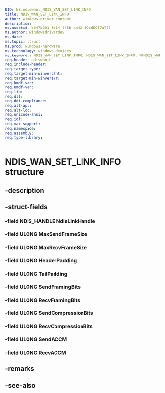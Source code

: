 ```yaml
---
UID: NS.ndiswan._NDIS_WAN_SET_LINK_INFO
title: NDIS_WAN_SET_LINK_INFO
author: windows-driver-content
description: 
ms.assetid: bb47b891-fe14-445b-aa42-49cd5957a773
ms.author: windowsdriverdev
ms.date: 
ms.topic: struct
ms.prod: windows-hardware
ms.technology: windows-devices
ms.keywords: NDIS_WAN_SET_LINK_INFO, NDIS_WAN_SET_LINK_INFO, *PNDIS_WAN_SET_LINK_INFO
req.header: ndiswan.h
req.include-header:
req.target-type:
req.target-min-winverclnt:
req.target-min-winversvr:
req.kmdf-ver:
req.umdf-ver:
req.lib:
req.dll:
req.ddi-compliance:
req.alt-api:
req.alt-loc:
req.unicode-ansi:
req.idl:
req.max-support:
req.namespace:
req.assembly:
req.type-library:
---
```


# NDIS_WAN_SET_LINK_INFO structure

## -description



## -struct-fields

### -field NDIS_HANDLE NdisLinkHandle			
 	
### -field ULONG MaxSendFrameSize			
 	
### -field ULONG MaxRecvFrameSize			
 	
### -field ULONG HeaderPadding			
 	
### -field ULONG TailPadding			
 	
### -field ULONG SendFramingBits			
 	
### -field ULONG RecvFramingBits			
 	
### -field ULONG SendCompressionBits			
 	
### -field ULONG RecvCompressionBits			
 	
### -field ULONG SendACCM			
 	
### -field ULONG RecvACCM			
 	
## -remarks

## -see-also